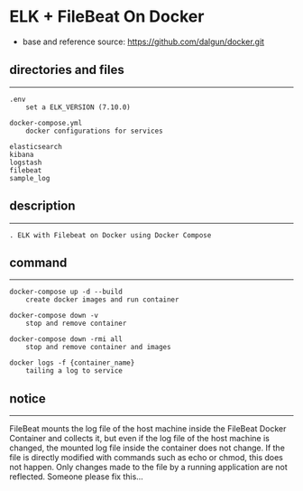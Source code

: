 
ELK + FileBeat On Docker
=============

* base and reference source: <https://github.com/dalgun/docker.git>

## directories and files
---
    .env
        set a ELK_VERSION (7.10.0)

    docker-compose.yml
        docker configurations for services

    elasticsearch
    kibana
    logstash
    filebeat
    sample_log

## description
---
    . ELK with Filebeat on Docker using Docker Compose
        
## command
---
    docker-compose up -d --build
        create docker images and run container

    docker-compose down -v
        stop and remove container

    docker-compose down -rmi all
        stop and remove container and images

    docker logs -f {container_name}
        tailing a log to service

## notice
---
   FileBeat mounts the log file of the host machine inside the FileBeat Docker Container and collects it, but even if the log file of the host machine is changed, the mounted log file inside the container does not change.
If the file is directly modified with commands such as echo or chmod, this does not happen. Only changes made to the file by a running application are not reflected.
Someone please fix this...
